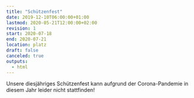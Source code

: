```yaml
---
title: "Schützenfest"
date: 2019-12-10T06:00:00+01:00
lastmod: 2020-05-21T12:00:00+02:00
revision: 1
start: 2020-07-18
end: 2020-07-21
location: platz
draft: false
canceled: true
outputs:
  - html
---
```

Unsere diesjähriges Schützenfest kann aufgrund der
Corona-Pandemie in diesem Jahr leider nicht stattfinden!
